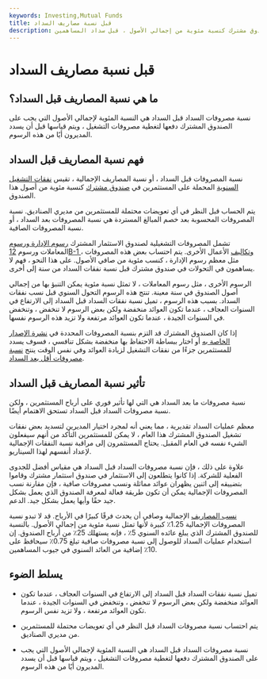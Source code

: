 ```yaml
---
keywords: Investing,Mutual Funds
title: قبل نسبة مصاريف السداد
description: يقيس معدل مصروفات ما قبل السداد نفقات تشغيل صندوق مشترك كنسبة مئوية من إجمالي الأصول ، قبل سداد المساهمين.
---
```


# قبل نسبة مصاريف السداد
## ما هي نسبة المصاريف قبل السداد؟

نسبة مصروفات السداد قبل السداد هي النسبة المئوية لإجمالي الأصول التي يجب على الصندوق المشترك دفعها لتغطية مصروفات التشغيل ، ويتم قياسها قبل أن يسدد المديرون أيًا من هذه الرسوم.

## فهم نسبة المصاريف قبل السداد

نسبة المصروفات قبل السداد ، أو نسبة المصاريف الإجمالية ، تقيس [نفقات التشغيل السنوية](/operating_expense) المحملة على المستثمرين في [صندوق مشترك](/mutualfund) كنسبة مئوية من أصول هذا الصندوق.

يتم الحساب قبل النظر في أي تعويضات محتملة للمستثمرين من مديري الصناديق. نسبة المصروفات المحسوبة بعد خصم المبالغ المستردة هي نسبة المصروفات بعد السداد ، أو نسبة المصروفات الصافية.

تشمل المصروفات التشغيلية لصندوق الاستثمار المشترك [رسوم الإدارة ورسوم](/managementfee) المعاملات ورسوم [12B-1 وتكاليف](/12b-1fees) الأعمال الأخرى. يتم احتساب بعض هذه المصروفات ، مثل معظم رسوم الإدارة ، كنسب مئوية من صافي الأصول. على هذا النحو ، فهم لا يساهمون في التحولات في صندوق مشترك قبل نسبة نفقات السداد من سنة إلى أخرى.

الرسوم الأخرى ، مثل رسوم المعاملات ، لا تمثل نسبة مئوية يمكن التنبؤ بها من إجمالي أصول الصندوق في سنة معينة. تنتج هذه الرسوم التحول السنوي قبل نسب نفقات السداد. بسبب هذه الرسوم ، تميل نسبة نفقات السداد قبل السداد إلى الارتفاع في السنوات العجاف ، عندما تكون العوائد منخفضة ولكن بعض الرسوم لا تنخفض ، وتنخفض في السنوات الجيدة ، عندما تكون العوائد مرتفعة ولا تزيد هذه الرسوم نفسها.

إذا كان الصندوق المشترك قد التزم بنسبة المصروفات المحددة في [نشرة الإصدار الخاصة به](/prospectus) أو اختار ببساطة الاحتفاظ بها منخفضة بشكل تنافسي ، فسوف يسدد للمستثمرين جزءًا من نفقات التشغيل لزيادة العوائد وفي نفس الوقت ينتج [نسبة مصروفات أقل بعد السداد](/arer).

## تأثير نسبة المصاريف قبل السداد

نسبة مصروفات ما بعد السداد هي التي لها تأثير فوري على أرباح المستثمرين ، ولكن نسبة مصروفات السداد قبل السداد تستحق الاهتمام أيضًا.

معظم عمليات السداد تقديرية ، مما يعني أنه لمجرد اختيار المديرين لتسديد بعض نفقات تشغيل الصندوق المشترك هذا العام ، لا يمكن للمستثمرين التأكد من أنهم سيفعلون الشيء نفسه في العام المقبل. يحتاج المستثمرون إلى مراقبة نسبة النفقات الإجمالية لإعداد أنفسهم لهذا السيناريو.

علاوة على ذلك ، فإن نسبة مصروفات السداد قبل السداد هي مقياس أفضل للجدوى الفعلية للشركة. إذا كانوا يتطلعون إلى الاستثمار في صندوق استثمار مشترك وقاموا بتضييقه إلى اثنين يظهران عوائد مماثلة ونسب مصروفات صافية ، فإن مقارنة نسب المصروفات الإجمالية يمكن أن تكون طريقة فعالة لمعرفة الصندوق الذي يعمل بشكل جيد حقًا وأيها يعمل بشكل جيد. الدعم.

[نسب المصاريف](/expenseratio) الإجمالية وصافي أن يحدث فرقًا كبيرًا في الأرباح. قد لا تبدو نسبة المصروفات الإجمالية 1.25٪ كبيرة لأنها تمثل نسبة مئوية من إجمالي الأصول. بالنسبة للصندوق المشترك الذي يبلغ عائده السنوي 5٪ ، فإنه يستهلك 25٪ من أرباح الصندوق. إن استخدام عمليات السداد للوصول إلى نسبة مصروفات صافية تبلغ 0.75٪ سيحافظ على 10٪ إضافية من العائد السنوي في جيوب المساهمين.

## يسلط الضوء

- تميل نسبة نفقات السداد قبل السداد إلى الارتفاع في السنوات العجاف ، عندما تكون العوائد منخفضة ولكن بعض الرسوم لا تنخفض ، وتنخفض في السنوات الجيدة ، عندما تكون العوائد مرتفعة ، ولا تزيد نفس الرسوم.

- يتم احتساب نسبة مصروفات السداد قبل النظر في أي تعويضات محتملة للمستثمرين من مديري الصناديق.

- نسبة مصروفات السداد قبل السداد هي النسبة المئوية لإجمالي الأصول التي يجب على الصندوق المشترك دفعها لتغطية مصروفات التشغيل ، ويتم قياسها قبل أن يسدد المديرون أيًا من هذه الرسوم.

